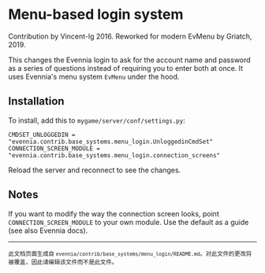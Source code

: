 # Menu-based login system

Contribution by Vincent-lg 2016. Reworked for modern EvMenu by Griatch, 2019.

This changes the Evennia login to ask for the account name and password as a series
of questions instead of requiring you to enter both at once. It uses Evennia's 
menu system `EvMenu` under the hood.

## Installation

To install, add this to `mygame/server/conf/settings.py`:

    CMDSET_UNLOGGEDIN = "evennia.contrib.base_systems.menu_login.UnloggedinCmdSet"
    CONNECTION_SCREEN_MODULE = "evennia.contrib.base_systems.menu_login.connection_screens"

Reload the server and reconnect to see the changes.

## Notes

If you want to modify the way the connection screen looks, point
`CONNECTION_SCREEN_MODULE` to your own module. Use the default as a
guide (see also Evennia docs).


----

<small>此文档页面生成自 `evennia/contrib/base_systems/menu_login/README.md`。对此文件的更改将被覆盖，因此请编辑该文件而不是此文件。</small>
